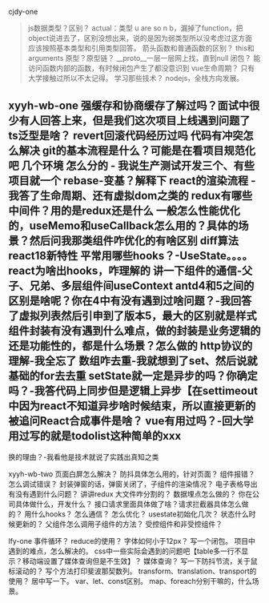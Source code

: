 cjdy-one
>js数据类型？区别？
actual：类型 u are so n b，漏掉了function，把object说进去了，区别没想出来，说的是因为弱类型所以没考虑过这方面
应该按照基本类型和引用类型回答。
>箭头函数和普通函数的区别？
this和arguments
>原型？原型链？
__proto__一层一层网上找，直到null
>闭包？
能访问函数内部的函数，有时候闭包产生了都没意识到
>vue生命周期？
只有大学接触过所以不太记得。
>学习那些技术？
nodejs，全栈方向发展。


xyyh-wb-one
强缓存和协商缓存了解过吗？面试中很少有人回答上来，但是我们这次项目上线遇到问题了
ts泛型是啥？
revert回滚代码经历过吗
代码有冲突怎么解决
git的基本流程是什么？可能是在看项目规范化吧
几个环境 怎么分的 - 我说生产测试开发三个、有些项目就一个
rebase-变基？解释下
react的渲染流程 - 我答了生命周期、还有虚拟dom之类的
redux有哪些中间件？用的是redux还是什么
一般怎么性能优化的，useMemo和useCallback怎么用的？具体的场景？然后问我那类组件咋优化的有啥区别
diff算法
react18新特性
平常用哪些hooks？-UseState。。。。
react为啥出hooks，咋理解的
讲一下组件的通信-父子、兄弟、多层组件间useContext
antd4和5之间的区别是啥呢？你在4中有没有遇到过啥问题？-我回答了虚拟列表然后引申到了版本5，最大的区别就是样式
组件封装有没有遇到什么难点，做的封装是业务逻辑的还是功能性的，都是什么场景？怎么做的
http协议的理解-我全忘了
数组咋去重-我就想到了set、然后说就基础的for去去重
setState就一定是异步的吗？你确定吗？-我答代码上同步但是逻辑上异步【在settimeout中因为react不知道异步啥时候结束，所以直接更新的
被追问React合成事件是啥？
vue有用过吗？-回大学用过写的就是todolist这种简单的xxx
----
换的理由？-我看他是技术就说了实践出真知之类


xyyh-wb-two
页面白屏怎么解决？
防抖具体怎么用的，针对页面？
组件报错？
怎么调试错误？
封装弹窗的话，弹窗关闭了，子组件的渲染情况？
电子表格导出有没有遇到什么问题？
讲讲redux
大文件咋分割的？
数据埋点怎么做的？
你在公司具体做什么，开发什么？
接口请求里面具体做了啥？请求拦截器具体怎么做的？
用什么hooks？
怎么通信？
怎么优化？
usestate初始化几次？
状态什么时候更新的？
父组件怎么调用子组件的方法？
受控组件和非受控组件？


lfy-one
事件循环？
reduce的使用？
字体如何小于12px？
写一个闭包。
项目中遇到的难点，怎么解决的。
css中一些实际会遇到的问题吧【table多一行不显示？移动端设置了媒体查询但是不生效】？
媒体查询？
写一下防抖节流，关于鼠标滚动的？
写个方法打印斐波那契数列。
transform、translation、transport的使用？
居中写一下。
var、let、const区别。
map、foreach分别干嘛的，什么场景。